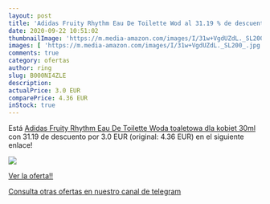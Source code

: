 ```yaml
---
layout: post
title: 'Adidas Fruity Rhythm Eau De Toilette Wod al 31.19 % de descuento'
date: 2020-09-22 10:51:02
thumbnailImage: 'https://m.media-amazon.com/images/I/31w+VgdUZdL._SL200_.jpg'
images: [ 'https://m.media-amazon.com/images/I/31w+VgdUZdL._SL200_.jpg' ]
comments: true
category: ofertas
author: ring
slug: B000NI4ZLE
description:
actualPrice: 3.0 EUR
comparePrice: 4.36 EUR
inStock: true
---
```


Está [Adidas Fruity Rhythm Eau De Toilette Woda toaletowa dla kobiet 30ml](https://www.amazon.com/dp/B000NI4ZLE/?tag=redken08-20) con 31.19 de descuento por 3.0 EUR (original: 4.36 EUR) en el siguiente enlace!

[![](https://m.media-amazon.com/images/I/31w+VgdUZdL._SL200_.jpg)](https://www.amazon.com/dp/B000NI4ZLE/?tag=redken08-20)

[Ver la oferta!!](https://www.amazon.com/dp/B000NI4ZLE/?tag=redken08-20)

[Consulta otras ofertas en nuestro canal de telegram](https://t.me/s/ofertas25)
